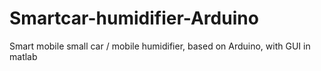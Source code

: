 # Smartcar-humidifier-Arduino
Smart mobile small car / mobile humidifier, based on Arduino, with GUI in matlab
